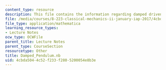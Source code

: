 ```yaml
---
content_type: resource
description: This file contains the information regarding damped driven pendulum.
file: /media/courses/8-223-classical-mechanics-ii-january-iap-2017/4cbda5044c52f233f2805200054e8b3e_Damped_Pendulum.nb
file_type: application/mathematica
learning_resource_types:
- Lecture Notes
ocw_type: OCWFile
parent_title: Lecture Notes
parent_type: CourseSection
resourcetype: Other
title: Damped_Pendulum.nb
uid: 4cbda504-4c52-f233-f280-5200054e8b3e
---
```

